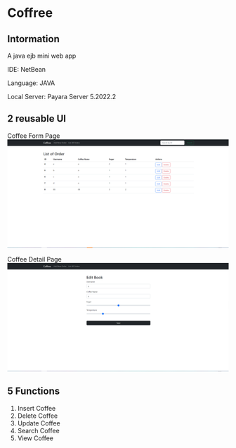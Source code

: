 # Coffree
## Intormation
A java ejb mini web app


IDE: NetBean


Language: JAVA


Local Server: Payara Server 5.2022.2



## 2 reusable UI
Coffee Form Page
![alt text](https://github.com/MaaZiJyun/Coffree/blob/main/images/1656562380757.png)


Coffee Detail Page
![alt text](https://github.com/MaaZiJyun/Coffree/blob/main/images/1656562413847.png)

## 5 Functions
1. Insert Coffee
2. Delete Coffee
3. Update Coffee
4. Search Coffee
5. View Coffee
